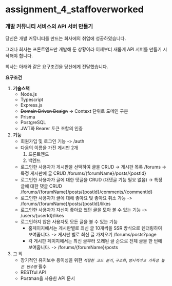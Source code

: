 # assignment_4_staffoverworked

### 개발 커뮤니티 서비스의 API 서버 만들기

당신은 개발 커뮤니티를 만드는 회사에의 취업에 성공하였습니다.

그러나 회사는 프론트엔드만 개발해 둔 상황이라 이제부터 새롭게 API 서버를 만들기 시작해야 합니다.

회사는 아래와 같은 요구조건을 당신에게 전달했습니다.

**요구조건**

1. **기술스택**
   - Node.js
   - Typescript
   - Express.js
   - ~~Domain Driven Design~~ → Context 단위로 도메인 구분
   - Prisma
   - PostgreSQL
   - JWT와 Bearer 토큰 조합의 인증
2. **기능**
   - 회원가입 및 로그인 기능
     -> /auth
   - 다음의 이름을 가진 게시판 2개
     1. 프론트엔드
     2. 백엔드
   - 로그인한 사용자가 게시판을 선택하여 글을 CRUD
     -> 게시판 목록 /forums
     -> 특정 게시판에 글 CRUD /forums/{forumName}/posts/{postId}
   - 로그인한 사용자가 글에 대한 댓글을 CRUD (대댓글 기능 필요 없음)
     -> 특정 글에 대한 댓글 CRUD /forums/{forumName}/posts/{postId}/comments/{commentId}
   - 로그인한 사용자가 글에 대해 좋아요 및 좋아요 취소 가능
     -> /forums/{forumName}/posts/{postId}/likes
   - 로그인한 사용자가 자신이 좋아요 했던 글을 모아 볼 수 있는 기능 -> /users/{userId}/likes
   - 로그인하지 않은 사용자도 모든 글을 볼 수 있는 기능
     - 홈페이지에서는 게시판별로 최신 글 10개씩을 SSR 방식으로 렌더링하여 보여줍니다.
       -> 게시판 별로 최신 글 가져오기 /forums/posts?page
     - 각 게시판 페이지에서는 최신 글부터 오래된 글 순으로 전체 글을 한 번에 보여줍니다.
       -> /forums/{forumName}/posts
3. 그 외
   - 장기적인 유지보수 용이성을 위한 _`적절한 코드 분리`_, _`구조화`_, _`명시적이고 가독성 높은 변수명`_ 필수
   - RESTful API
   - Postman을 사용한 API 문서
